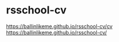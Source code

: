 # rsschool-cv

https://ballinlikeme.github.io/rsschool-cv/cv
https://ballinlikeme.github.io/rsschool-cv/
